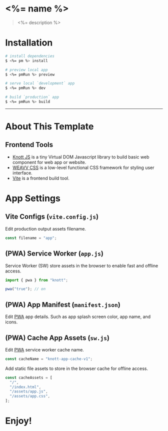 # <%= name %>

> <%= description %>

# Installation

``` bash
# install dependencies
$ <%= pm %> install

# preview local app
$ <%= pmRun %> preview

# serve local `development` app
$ <%= pmRun %> dev

# build `production` app
$ <%= pmRun %> build
```

---

# About This Template

## Frontend Tools

 - [Knott JS](https://knottjs.netlify.app) is a tiny Virtual DOM Javascript library to build basic web component for web app or website.
 - [WEAVV CSS](https://weavvcss.netlify.app) is a low-level functional CSS framework for styling user interface.
 - [Vite](https://vitejs.dev/) is a frontend build tool.
 
# App Settings

## Vite Configs (`vite.config.js`)

Edit production output assets filename.

```js
const filename = "app";
```

## (PWA) Service Worker (`app.js`)

Service Worker (SW) store assets in the browser to enable fast and offline access.

```mjs
import { pwa } from "knott";

pwa("true"); // on
```

## (PWA) App Manifest (`manifest.json`)

Edit [PWA](https://developer.mozilla.org/en-US/docs/Web/Progressive_web_apps) app details. Such as app splash screen color, app name, and icons.

## (PWA) Cache App Assets (`sw.js`)

Edit [PWA](https://developer.mozilla.org/en-US/docs/Web/Progressive_web_apps) service worker cache name.

```js
const cacheName = "knott-app-cache-v1";
```

Add static file assets to store in the browser cache for offline access.

```js
const cacheAssets = [
  "/",
  "/index.html",
  "/assets/app.js",
  "/assets/app.css",
];
```

# Enjoy!
